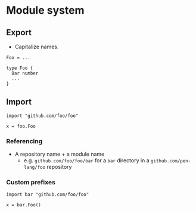 # Module system

## Export

- Capitalize names.

```
Foo = ...
```

```
type Foo {
  Bar number
  ...
}
```

## Import

```
import "github.com/foo/foo"

x = foo.Foo
```

### Referencing

- A repository name + a module name
  - e.g. `github.com/foo/foo/bar` for a `bar` directory in a `github.com/pen-lang/foo` repository

### Custom prefixes

```
import bar "github.com/foo/foo"

x = bar.Foo()
```
